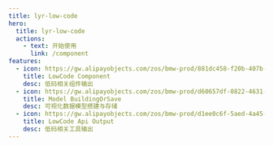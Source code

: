 ```yaml
---
title: lyr-low-code
hero:
  title: lyr-low-code
  actions:
    - text: 开始使用
      link: /component
features:
  - icon: https://gw.alipayobjects.com/zos/bmw-prod/881dc458-f20b-407b-947a-95104b5ec82b/k79dm8ih_w144_h144.png
    title: LowCode Component
    desc: 低码相关组件输出
  - icon: https://gw.alipayobjects.com/zos/bmw-prod/d60657df-0822-4631-9d7c-e7a869c2f21c/k79dmz3q_w126_h126.png
    title: Model BuildingOrSave
    desc: 可视化数据模型搭建与存储
  - icon: https://gw.alipayobjects.com/zos/bmw-prod/d1ee0c6f-5aed-4a45-a507-339a4bfe076c/k7bjsocq_w144_h144.png
    title: LowCode Api Output
    desc: 低码相关工具输出
---
```

